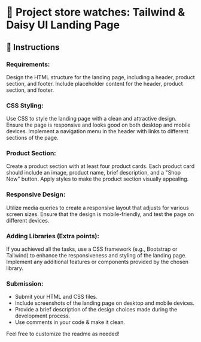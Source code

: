 # 🚀 Project store watches: Tailwind & Daisy UI Landing Page

## 📝 Instructions

### Requirements:
Design the HTML structure for the landing page, including a header, product section, and footer.
Include placeholder content for the header, product section, and footer.

### CSS Styling:
Use CSS to style the landing page with a clean and attractive design.
Ensure the page is responsive and looks good on both desktop and mobile devices.
Implement a navigation menu in the header with links to different sections of the page.

### Product Section:
Create a product section with at least four product cards.
Each product card should include an image, product name, brief description, and a "Shop Now" button.
Apply styles to make the product section visually appealing.

### Responsive Design:
Utilize media queries to create a responsive layout that adjusts for various screen sizes.
Ensure that the design is mobile-friendly, and test the page on different devices.

### Adding Libraries (Extra points):
If you achieved all the tasks, use a CSS framework (e.g., Bootstrap or Tailwind) to enhance the responsiveness and styling of the landing page.
Implement any additional features or components provided by the chosen library.

### Submission:
- Submit your HTML and CSS files.
- Include screenshots of the landing page on desktop and mobile devices.
- Provide a brief description of the design choices made during the development process.
- Use comments in your code & make it clean.

Feel free to customize the readme as needed!